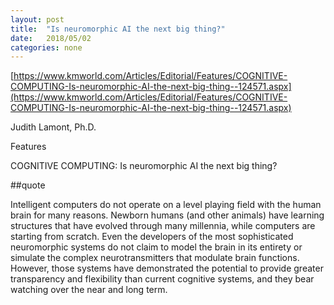 ```yaml
---
layout: post
title:  "Is neuromorphic AI the next big thing?"
date:   2018/05/02
categories: none
---
```






[https://www.kmworld.com/Articles/Editorial/Features/COGNITIVE-COMPUTING-Is-neuromorphic-AI-the-next-big-thing--124571.aspx](https://www.kmworld.com/Articles/Editorial/Features/COGNITIVE-COMPUTING-Is-neuromorphic-AI-the-next-big-thing--124571.aspx)



 Judith Lamont, Ph.D.

Features

COGNITIVE COMPUTING: Is neuromorphic AI the next big thing?




##quote



Intelligent computers do not operate on a level playing field with the human brain for many reasons. Newborn humans (and other animals) have learning structures that have evolved through many millennia, while computers are starting from scratch. Even the developers of the most sophisticated neuromorphic systems do not claim to model the brain in its entirety or simulate the complex neurotransmitters that modulate brain functions. However, those systems have demonstrated the potential to provide greater transparency and flexibility than current cognitive systems, and they bear watching over the near and long term. 



 

